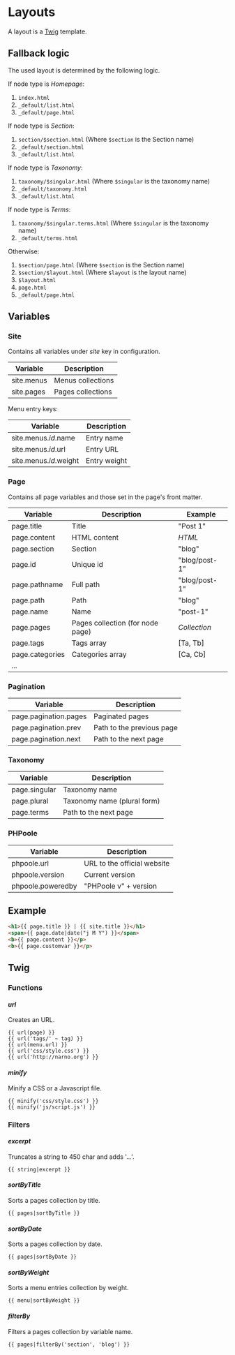 # Layouts

A layout is a [Twig](http://twig.sensiolabs.org) template.

## Fallback logic

The used layout is determined by the following logic.

If node type is _Homepage_:
 1. ```index.html```
 2. ```_default/list.html```
 3. ```_default/page.html```

If node type is _Section_:
 1. ```section/$section.html``` (Where ```$section``` is the Section name)
 2. ```_default/section.html```
 3. ```_default/list.html```

If node type is _Taxonomy_:
 1. ```taxonomy/$singular.html``` (Where ```$singular``` is the taxonomy name)
 2. ```_default/taxonomy.html```
 3. ```_default/list.html```

If node type is _Terms_:
 1. ```taxonomy/$singular.terms.html``` (Where ```$singular``` is the taxonomy name)
 2. ```_default/terms.html```

Otherwise:
 1. ```$section/page.html``` (Where ```$section``` is the Section name)
 2. ```$section/$layout.html``` (Where ```$layout``` is the layout name)
 3. ```$layout.html```
 4. ```page.html```
 5. ```_default/page.html```

## Variables

### Site

Contains all variables under _site_ key in configuration.

| Variable      | Description       |
| ------------- | ----------------- |
| site.menus    | Menus collections |
| site.pages    | Pages collections |

Menu entry keys:

| Variable               | Description  |
| ---------------------- | ------------ |
| site.menus._id_.name   | Entry name   |
| site.menus._id_.url    | Entry URL    |
| site.menus._id_.weight | Entry weight |

### Page

Contains all page variables and those set in the page's front matter.

| Variable        | Description                      | Example       |
| --------------- | -------------------------------- | ------------- |
| page.title      | Title                            | "Post 1"      |
| page.content    | HTML content                     | _HTML_        |
| page.section    | Section                          | "blog"        |
| page.id         | Unique id                        | "blog/post-1" |
| page.pathname   | Full path                        | "blog/post-1" |
| page.path       | Path                             | "blog"        |
| page.name       | Name                             | "post-1"      |
| page.pages      | Pages collection (for node page) | _Collection_  |
| page.tags       | Tags array                       | [Ta, Tb]      |
| page.categories | Categories array                 | [Ca, Cb]      |
| ...             |                                  |               |

### Pagination

| Variable              | Description               |
| --------------------- | ------------------------- |
| page.pagination.pages | Paginated pages           |
| page.pagination.prev  | Path to the previous page |
| page.pagination.next  | Path to the next page     |

### Taxonomy

| Variable      | Description                 |
| ------------- | --------------------------- |
| page.singular | Taxonomy name               |
| page.plural   | Taxonomy name (plural form) |
| page.terms    | Path to the next page       |

### PHPoole

| Variable          | Description                 |
| ----------------- | --------------------------- |
| phpoole.url       | URL to the official website |
| phpoole.version   | Current version             |  
| phpoole.poweredby | "PHPoole v" + version       |

## Example

```html
<h1>{{ page.title }} | {{ site.title }}</h1>
<span>{{ page.date|date("j M Y") }}</span>
<b>{{ page.content }}</p>
<b>{{ page.customvar }}</p>
```

## Twig

### Functions

#### _url_

Creates an URL.
```
{{ url(page) }}
{{ url('tags/' ~ tag) }}
{{ url(menu.url) }}
{{ url('css/style.css') }}
{{ url('http://narno.org') }}
```

#### _minify_

Minify a CSS or a Javascript file.
```
{{ minify('css/style.css') }}
{{ minify('js/script.js') }}
```

### Filters

#### _excerpt_

Truncates a string to 450 char and adds '…'.
```
{{ string|excerpt }}
```

#### _sortByTitle_

Sorts a pages collection by title.
```
{{ pages|sortByTitle }}
```

#### _sortByDate_

Sorts a pages collection by date.
```
{{ pages|sortByDate }}
```

#### _sortByWeight_

Sorts a menu entries collection by weight.
```
{{ menu|sortByWeight }}
```

#### _filterBy_

Filters a pages collection by variable name.
```
{{ pages|filterBy('section', 'blog') }}
```
